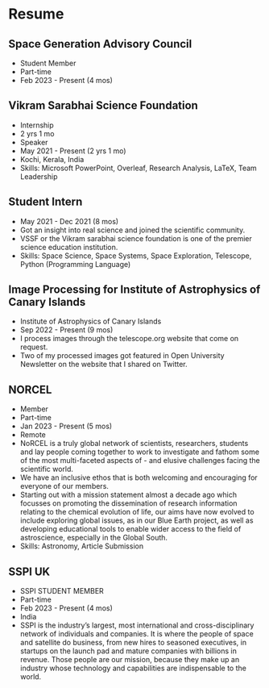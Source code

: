 # Resume

## Space Generation Advisory Council
- Student Member
- Part-time
- Feb 2023 - Present (4 mos)

## Vikram Sarabhai Science Foundation
- Internship
- 2 yrs 1 mo
- Speaker
- May 2021 - Present (2 yrs 1 mo)
- Kochi, Kerala, India
- Skills: Microsoft PowerPoint, Overleaf, Research Analysis, LaTeX, Team Leadership

## Student Intern
- May 2021 - Dec 2021 (8 mos)
- Got an insight into real science and joined the scientific community.
- VSSF or the Vikram sarabhai science foundation is one of the premier science education institution.
- Skills: Space Science, Space Systems, Space Exploration, Telescope, Python (Programming Language)

## Image Processing for Institute of Astrophysics of Canary Islands
- Institute of Astrophysics of Canary Islands
- Sep 2022 - Present (9 mos)
- I process images through the telescope.org website that come on request.
- Two of my processed images got featured in Open University Newsletter on the website that I shared on Twitter.

## NORCEL
- Member
- Part-time
- Jan 2023 - Present (5 mos)
- Remote
- NoRCEL is a truly global network of scientists, researchers, students and lay people coming together to work to investigate and fathom some of the most multi-faceted aspects of - and elusive challenges facing the scientific world.
- We have an inclusive ethos that is both welcoming and encouraging for everyone of our members.
- Starting out with a mission statement almost a decade ago which focusses on promoting the dissemination of research information relating to the chemical evolution of life, our aims have now evolved to include exploring global issues, as in our Blue Earth project, as well as developing educational tools to enable wider access to the field of astroscience, especially in the Global South.
- Skills: Astronomy, Article Submission

## SSPI UK
- SSPI STUDENT MEMBER
- Part-time
- Feb 2023 - Present (4 mos)
- India
- SSPI is the industry’s largest, most international and cross-disciplinary network of individuals and companies. It is where the people of space and satellite do business, from new hires to seasoned executives, in startups on the launch pad and mature companies with billions in revenue. Those people are our mission, because they make up an industry whose technology and capabilities are indispensable to the world.
